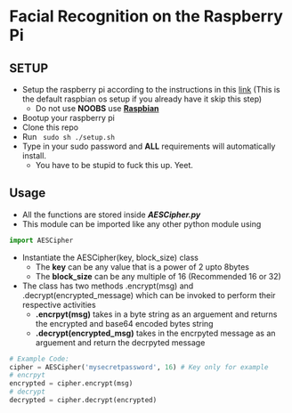 # Facial Recognition on the Raspberry Pi

## SETUP
- Setup the raspberry pi according to the instructions in this [link](https://www.raspberrypi.org/downloads/) (This is the default raspbian os setup if you already have it skip this step)
  - Do not use **NOOBS** use [**Raspbian**](https://www.raspberrypi.org/downloads/raspbian/)
- Bootup your raspberry pi
- Clone this repo
- Run ``` sudo sh ./setup.sh```
- Type in your sudo password and **ALL** requirements will automatically 
install.
    - You have to be stupid to fuck this up. Yeet.

## Usage
- All the functions are stored inside ***AESCipher.py***
- This module can be imported like any other python module using 
```python
import AESCipher
```
- Instantiate the AESCipher(key, block_size) class
    - The **key** can be any value that is a power of 2 upto 8bytes
    - The **block_size** can be any multiple of 16 (Recommended 16 or 32)
- The class has two methods .encrypt(msg) and .decrypt(encrypted_message) which can be invoked to perform their respective activities
    - **.encrpyt(msg)** takes in a byte string as an arguement and returns the encrypted and base64 encoded bytes string
    - **.decrypt(encrypted_msg)** takes in the encrpyted message as an arguement and return the decrpyted message 

```python
# Example Code:
cipher = AESCipher('mysecretpassword', 16) # Key only for example
# encrpyt
encrypted = cipher.encrypt(msg)
# decrypt
decrypted = cipher.decrypt(encrypted)
```